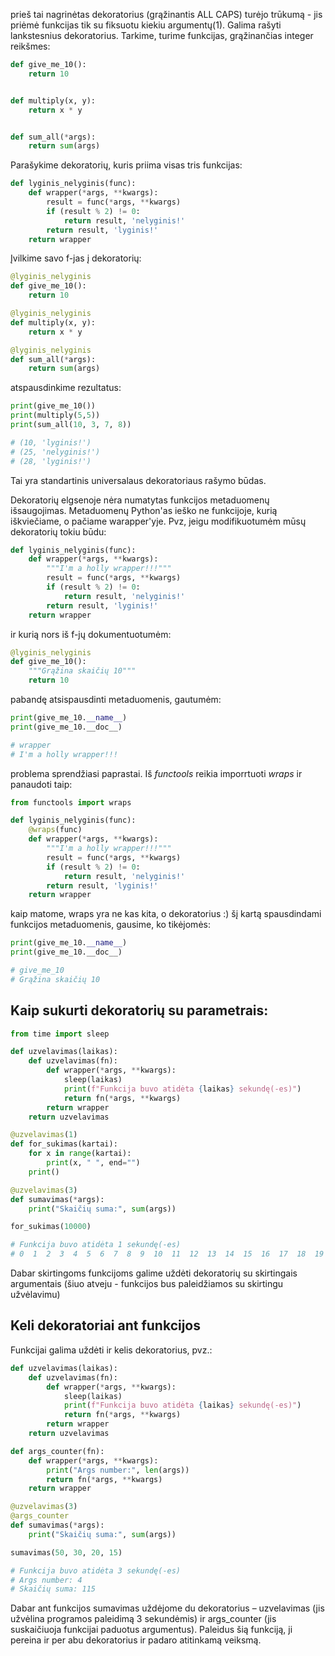 prieš tai nagrinėtas dekoratorius (grąžinantis ALL CAPS) turėjo trūkumą - 
jis priėmė funkcijas tik su fiksuotu kiekiu argumentų(1). Galima rašyti lankstesnius dekoratorius.
Tarkime, turime funkcijas, grąžinančias integer reikšmes:

```python
def give_me_10():
    return 10


def multiply(x, y):
    return x * y


def sum_all(*args):
    return sum(args)
``` 

Parašykime dekoratorių, kuris priima visas tris funkcijas:

```python
def lyginis_nelyginis(func):
    def wrapper(*args, **kwargs):
        result = func(*args, **kwargs)
        if (result % 2) != 0:
            return result, 'nelyginis!'
        return result, 'lyginis!'
    return wrapper
```

Įvilkime savo f-jas į dekoratorių:

```python
@lyginis_nelyginis
def give_me_10():
    return 10

@lyginis_nelyginis
def multiply(x, y):
    return x * y

@lyginis_nelyginis
def sum_all(*args):
    return sum(args)
```
atspausdinkime rezultatus:
```python
print(give_me_10())
print(multiply(5,5))
print(sum_all(10, 3, 7, 8))

# (10, 'lyginis!')
# (25, 'nelyginis!')
# (28, 'lyginis!')
```

Tai yra standartinis universalaus dekoratoriaus rašymo būdas.

Dekoratorių elgsenoje nėra numatytas funkcijos metaduomenų išsaugojimas. Metaduomenų Python'as 
ieško ne funkcijoje, kurią iškviečiame, o pačiame warapper'yje. Pvz, jeigu modifikuotumėm mūsų 
dekoratorių tokiu būdu:

```python
def lyginis_nelyginis(func):
    def wrapper(*args, **kwargs):
        """I'm a holly wrapper!!!"""
        result = func(*args, **kwargs)
        if (result % 2) != 0:
            return result, 'nelyginis!'
        return result, 'lyginis!'
    return wrapper
```

ir kurią nors iš f-jų dokumentuotumėm:

```python
@lyginis_nelyginis
def give_me_10():
    """Grąžina skaičių 10"""
    return 10
```

pabandę atsispausdinti metaduomenis, gautumėm:

```python
print(give_me_10.__name__)
print(give_me_10.__doc__)

# wrapper
# I'm a holly wrapper!!!
```

problema sprendžiasi paprastai. Iš *functools* reikia imporrtuoti *wraps* 
ir panaudoti taip:

```python
from functools import wraps

def lyginis_nelyginis(func):
    @wraps(func)
    def wrapper(*args, **kwargs):
        """I'm a holly wrapper!!!"""
        result = func(*args, **kwargs)
        if (result % 2) != 0:
            return result, 'nelyginis!'
        return result, 'lyginis!'
    return wrapper
```
kaip matome, wraps yra ne kas kita, o dekoratorius :)
šį kartą spausdindami funkcijos metaduomenis, gausime, ko tikėjomės:

```python
print(give_me_10.__name__)
print(give_me_10.__doc__)

# give_me_10
# Grąžina skaičių 10

```

## Kaip sukurti dekoratorių su parametrais:

```python
from time import sleep

def uzvelavimas(laikas):
    def uzvelavimas(fn):
        def wrapper(*args, **kwargs):
            sleep(laikas)
            print(f"Funkcija buvo atidėta {laikas} sekundę(-es)")
            return fn(*args, **kwargs)
        return wrapper
    return uzvelavimas

@uzvelavimas(1)
def for_sukimas(kartai):
    for x in range(kartai):
        print(x, " ", end="")
    print()

@uzvelavimas(3)
def sumavimas(*args):
    print("Skaičių suma:", sum(args))

for_sukimas(10000)

# Funkcija buvo atidėta 1 sekundę(-es)
# 0  1  2  3  4  5  6  7  8  9  10  11  12  13  14  15  16  17  18  19  20  21  22  23  24  25  26  27  28  29  30  31  32  33  34  35  36  37  38  39  40  41  42  43  44  45  46  47  48  49  50  51  52  53  54  55  56  57  58  59  60  61  62  63  64  65  66  67  68  69  70  71  72  73  74  75  76  77  78  79  80  81  82  83  84  85  86  87  88  89  90  91  92  93  94  95  96  97  98  99  
```
Dabar skirtingoms funkcijoms galime uždėti dekoratorių su skirtingais argumentais (šiuo atveju - funkcijos bus paleidžiamos su skirtingu užvėlavimu)

## Keli dekoratoriai ant funkcijos
Funkcijai galima uždėti ir kelis dekoratorius, pvz.:
```python
def uzvelavimas(laikas):
    def uzvelavimas(fn):
        def wrapper(*args, **kwargs):
            sleep(laikas)
            print(f"Funkcija buvo atidėta {laikas} sekundę(-es)")
            return fn(*args, **kwargs)
        return wrapper
    return uzvelavimas

def args_counter(fn):
    def wrapper(*args, **kwargs):
        print("Args number:", len(args))
        return fn(*args, **kwargs)
    return wrapper

@uzvelavimas(3)
@args_counter
def sumavimas(*args):
    print("Skaičių suma:", sum(args))

sumavimas(50, 30, 20, 15)

# Funkcija buvo atidėta 3 sekundę(-es)
# Args number: 4
# Skaičių suma: 115
```

Dabar ant funkcijos sumavimas uždėjome du dekoratorius – uzvelavimas (jis užvėlina programos paleidimą 3 sekundėmis) ir args_counter (jis suskaičiuoja funkcijai paduotus argumentus). Paleidus šią funkciją, ji pereina ir per abu dekoratorius ir padaro atitinkamą veiksmą.